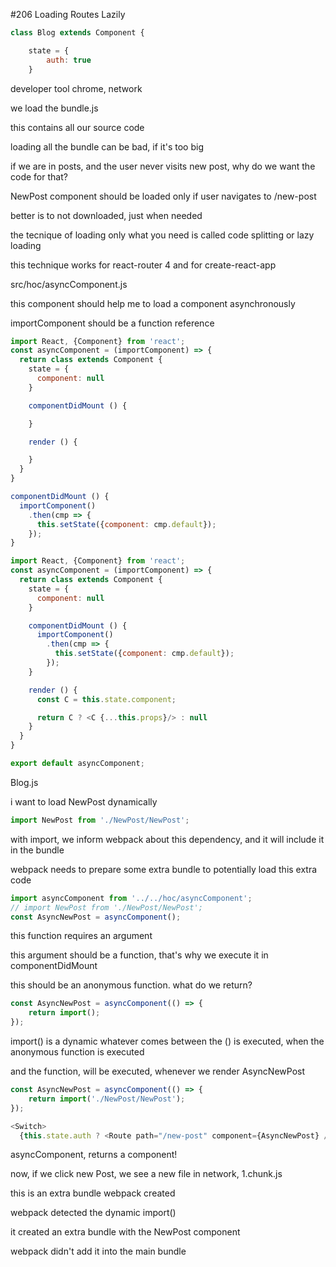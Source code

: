 #206 Loading Routes Lazily

```js
class Blog extends Component {

    state = {
        auth: true
    }
```

developer tool chrome, network

we load the bundle.js

this contains all our source code

loading all the bundle can be bad, if it's too big

if we are in posts, and the user never visits new post, why do we want the code for that?

NewPost component should be loaded only if user navigates to /new-post

better is to not downloaded, just when needed

the tecnique of loading only what you need is called code splitting or lazy loading

this technique works for react-router 4
and for create-react-app

src/hoc/asyncComponent.js

this component should help me to load a component asynchronously

importComponent should be a function reference

```js
import React, {Component} from 'react';
const asyncComponent = (importComponent) => {
  return class extends Component {
    state = {
      component: null
    }

    componentDidMount () {

    }

    render () {

    }
  }
}
```

```js
componentDidMount () {
  importComponent()
    .then(cmp => {
      this.setState({component: cmp.default});
    });
}
```

```js
import React, {Component} from 'react';
const asyncComponent = (importComponent) => {
  return class extends Component {
    state = {
      component: null
    }

    componentDidMount () {
      importComponent()
        .then(cmp => {
          this.setState({component: cmp.default});
        });
    }

    render () {
      const C = this.state.component;

      return C ? <C {...this.props}/> : null
    }
  }
}

export default asyncComponent;
```

Blog.js

i want to load NewPost dynamically

```js
import NewPost from './NewPost/NewPost';
```

with import, we inform webpack about this dependency, and it will include it in the bundle

webpack needs to prepare some extra bundle to potentially load this extra code

```js
import asyncComponent from '../../hoc/asyncComponent';
// import NewPost from './NewPost/NewPost';
const AsyncNewPost = asyncComponent();
```

this function requires an argument

this argument should be a function, that's why we execute it in componentDidMount

this should be an anonymous function. what do we return?

```js
const AsyncNewPost = asyncComponent(() => {
    return import();
});
```

import() is a dynamic
whatever comes between the () is executed, when the anonymous function is executed

and the function, will be executed, whenever we render AsyncNewPost

```js
const AsyncNewPost = asyncComponent(() => {
    return import('./NewPost/NewPost');
});
```

```js
<Switch>
  {this.state.auth ? <Route path="/new-post" component={AsyncNewPost} /> : null}
```

asyncComponent, returns a component!

now, if we click new Post, we see a new file in network, 1.chunk.js

this is an extra bundle webpack created

webpack detected the dynamic import()

it created an extra bundle with the NewPost component

webpack didn't add it into the main bundle





